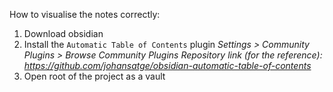 How to visualise the notes correctly:
1. Download obsidian
2. Install the `Automatic Table of Contents` plugin
	*Settings > Community Plugins > Browse Community Plugins
	Repository link (for the reference): https://github.com/johansatge/obsidian-automatic-table-of-contents*
3. Open root of the project as a vault

